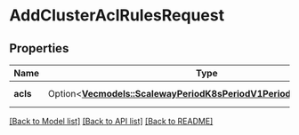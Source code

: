 # AddClusterAclRulesRequest

## Properties

Name | Type | Description | Notes
------------ | ------------- | ------------- | -------------
**acls** | Option<[**Vec<models::ScalewayPeriodK8sPeriodV1PeriodAclRuleRequest>**](scaleway.k8s.v1.ACLRuleRequest.md)> | ACLs to add. | [optional]

[[Back to Model list]](../README.md#documentation-for-models) [[Back to API list]](../README.md#documentation-for-api-endpoints) [[Back to README]](../README.md)


